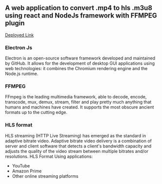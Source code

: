 ## A web application to convert .mp4 to hls .m3u8 using react and NodeJs framework with FFMPEG plugin
[Deployed Link](https://mayu-react-videoconverter.netlify.app/)

### Electron Js
Electron is an open-source software framework developed and maintained by GitHub. It allows for the development of desktop GUI applications using web technologies: it combines the Chromium rendering engine and the Node.js runtime.

###  FFMPEG
FFmpeg is the leading multimedia framework, able to decode, encode, transcode, mux, demux, stream, filter and play pretty much anything that humans and machines have created. It supports the most obscure ancient formats up to the cutting edge.

### HLS format
HLS streaming (HTTP Live Streaming) has emerged as the standard in adaptive bitrate video.
Adaptive bitrate video delivery is a combination of server and client software that detects a client's bandwidth capacity and adjusts the quality of the video stream between multiple bitrates and/or resolutions.
HLS Format Using applications:
- YouTube
- Amazon Prime
- Other online streaming platforms
